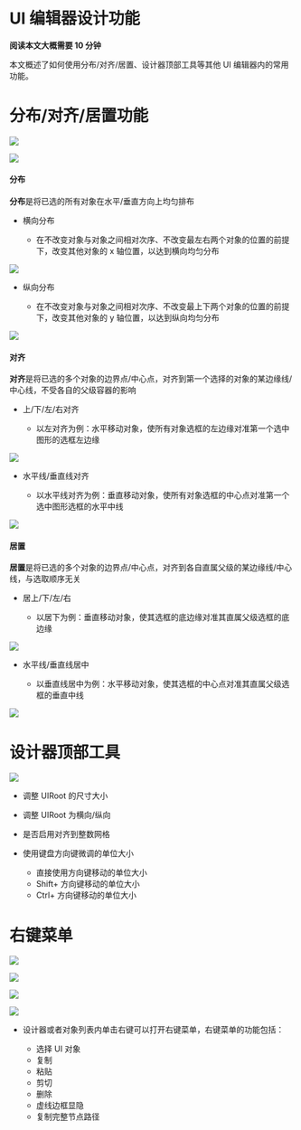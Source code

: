 # UI 编辑器设计功能

<strong>阅读本文大概需要 10 分钟</strong>

本文概述了如何使用分布/对齐/居置、设计器顶部工具等其他 UI 编辑器内的常用功能。

# 分布/对齐/居置功能

![](static/boxcnFKS3vKAnigQFdYaUYFc2td.png)

![](static/boxcnw75HafyNQQjv2DbrwG1lgf.png)

#### 分布

<strong>分布</strong>是将已选的所有对象在水平/垂直方向上均匀排布

- 横向分布

  - 在不改变对象与对象之间相对次序、不改变最左右两个对象的位置的前提下，改变其他对象的 x 轴位置，以达到横向均匀分布

![](static/boxcn8fKvnvUBbUtDFwwfHkk88d.gif)

- 纵向分布

  - 在不改变对象与对象之间相对次序、不改变最上下两个对象的位置的前提下，改变其他对象的 y 轴位置，以达到纵向均匀分布

![](static/boxcnsblqwIES7qiysQjKgV0idb.gif)

#### 对齐

<strong>对齐</strong>是将已选的多个对象的边界点/中心点，对齐到第一个选择的对象的某边缘线/中心线，不受各自的父级容器的影响

- 上/下/左/右对齐

  - 以左对齐为例：水平移动对象，使所有对象选框的左边缘对准第一个选中图形的选框左边缘

![](static/boxcnxKmlg88cEbyyJxt4xCDoId.gif)

- 水平线/垂直线对齐

  - 以水平线对齐为例：垂直移动对象，使所有对象选框的中心点对准第一个选中图形选框的水平中线

![](static/boxcn1P8ettM6iemWjizcsH5JLh.gif)

#### 居置

<strong>居置</strong>是将已选的多个对象的边界点/中心点，对齐到各自直属父级的某边缘线/中心线，与选取顺序无关

- 居上/下/左/右

  - 以居下为例：垂直移动对象，使其选框的底边缘对准其直属父级选框的底边缘

![](static/boxcnsgaa7T0ymZWKOCPALB6iif.gif)

- 水平线/垂直线居中

  - 以垂直线居中为例：水平移动对象，使其选框的中心点对准其直属父级选框的垂直中线

![](static/boxcnnE3bOho3jn6KYxqPgeN3Uc.gif)

### 

# 设计器顶部工具

![](static/boxcntdLzd6m4tERkCs3HblEdYd.png)

- 调整 UIRoot 的尺寸大小
- 调整 UIRoot 为横向/纵向
- 是否启用对齐到整数网格
- 使用键盘方向键微调的单位大小

  - 直接使用方向键移动的单位大小
  - Shift+ 方向键移动的单位大小
  - Ctrl+ 方向键移动的单位大小

# 右键菜单

![](static/boxcntrK5rpjc6o4Op6PxIKDnge.png)

![](static/boxcnM1h5VetC1lKkBnvYvCbP4b.png)

![](static/boxcnh9iwYKJ00AjykYRXpePDCc.png)

![](static/boxcnwVeFUcNFqXEBhOvI5KacWg.png)

- 设计器或者对象列表内单击右键可以打开右键菜单，右键菜单的功能包括：

  - 选择 UI 对象
  - 复制
  - 粘贴
  - 剪切
  - 删除
  - 虚线边框显隐
  - 复制完整节点路径
